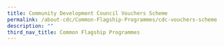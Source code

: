 ```yaml
---
title: Community Development Council Vouchers Scheme
permalink: /about-cdc/Common-Flagship-Programmes/cdc-vouchers-scheme
description: ""
third_nav_title: Common Flagship Programmes
---
```

